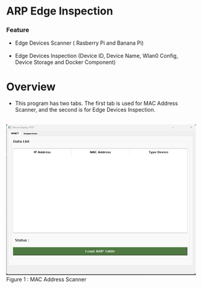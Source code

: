 <H1> ARP Edge Inspection </H1>

<H3> Feature </H3>

- Edge Devices Scanner ( Rasberry Pi and Banana Pi) <br></br>
- Edge Devices Inspection (Device ID, Device Name, Wlan0 Config, Device Storage and Docker Component)

<H1> Overview </H1>

- This program has two tabs. The first tab is used for MAC Address Scanner, and the second is for Edge Devices Inspection. <br> </br>

![Alt text](img/ARP_F1.png)
<br align="center"> Figure 1 : MAC Address Scanner  </br>
